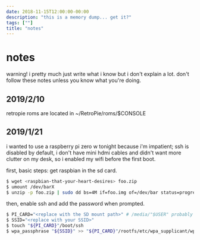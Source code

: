 ```yaml
---
date: 2018-11-15T12:00:00-00:00
description: "this is a memory dump... get it?"
tags: [""]
title: "notes"
---
```


# notes

warning! i pretty much just write what i know but i don't explain a lot. don't follow these notes unless you know what you're doing.

## 2019/2/10

retropie roms are located in ~/RetroPie/roms/$CONSOLE

## 2019/1/21

i wanted to use a raspberry pi zero w tonight because i'm impatient; ssh is disabled by default, i don't have mini hdmi cables and didn't want more clutter on my desk, so i enabled my wifi before the first boot.

first, basic steps: get raspbian in the sd card.

```bash
$ wget <raspbian-that-your-heart-desires> foo.zip
$ umount /dev/barX
$ unzip -p foo.zip | sudo dd bs=4M if=foo.img of=/dev/bar status=progress conv=fsync
```

then, enable ssh and add the password when prompted.

```bash
$ PI_CARD="<replace with the SD mount path>" # /media/"$USER" probably
$ SSID="<replace with your SSID>"
$ touch "${PI_CARD}"/boot/ssh
$ wpa_passphrase "${SSID}" >> "${PI_CARD}"/rootfs/etc/wpa_supplicant/wpa_supplicant.conf
```

